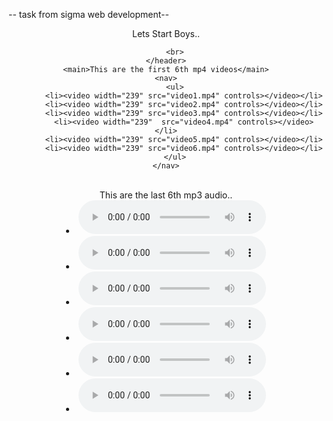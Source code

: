 -- task from sigma web development--



<!DOCTYPE html>
<html lang="en">

<head>
    <meta charset="UTF-8">
    <meta name="viewport" content="width=device-width, initial-scale=1.0">
    <title>This Website contain 6 mp3 files and 6 mp4 files </title>
</head>

<body>
    <header> Lets Start Boys..

        <br>
    </header>
    <main>This are the first 6th mp4 videos</main>
    <nav>
        <ul>
            <li><video width="239" src="video1.mp4" controls></video></li>
            <li><video width="239" src="video2.mp4" controls></video></li>
            <li><video width="239" src="video3.mp4" controls></video></li>
            <li><video width="239"  src="video4.mp4" controls></video></li>
            <li><video width="239" src="video5.mp4" controls></video></li>
            <li><video width="239" src="video6.mp4" controls></video></li>
        </ul>
    </nav>
</body>


<br>
<main>This are the last 6th mp3 audio..</main>
<footer>
    <li><audio src="audio1.mp3" controls></audio></li>
    <li><audio src="audio2.mp3" controls></audio></li>
    <li><audio src="audio3.mp3" controls></audio></li>
    <li><audio src="audio4.mp3" controls></audio></li>
    <li><audio src="audio5.mp3" controls></audio></li>
    <li><audio src="audio6.mp3" controls></audio></li>
</footer>

</body>

</html>
